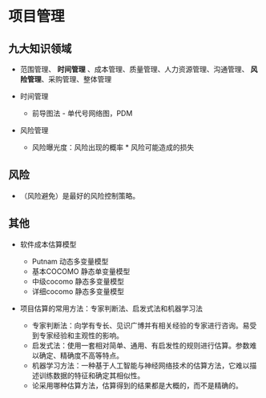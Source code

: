 # 项目管理

## 九大知识领域
* 范围管理、 **时间管理** 、成本管理、质量管理、人力资源管理、沟通管理、 **风险管理**、采购管理、整体管理

* 时间管理
  * 前导图法 - 单代号网络图，PDM
* 风险管理
  * 风险曝光度：风险出现的概率 * 风险可能造成的损失

## 风险


* （风险避免）是最好的风险控制策略。

## 其他
* 软件成本估算模型
  * Putnam 动态多变量模型
  * 基本COCOMO 静态单变量模型
  * 中级cocomo 静态多变量模型
  * 详细cocomo 静态多变量模型

* 项目估算的常用方法：专家判断法、启发式法和机器学习法
  * 专家判断法：向学有专长、见识广博并有相关经验的专家进行咨询。易受到专家经验和主观性的影响。
  * 启发式法：使用一套相对简单、通用、有启发性的规则进行估算。参数难以确定、精确度不高等特点。
  * 机器学习方法：一种基于人工智能与神经网络技术的估算方法，它难以描述训练数据的特征和确定其相似性。
  * 论采用哪种估算方法，估算得到的结果都是大概的，而不是精确的。